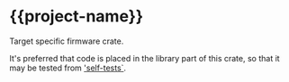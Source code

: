 # {{project-name}}

Target specific firmware crate.

It's preferred that code is placed in the library part of this crate, so that it may be tested from ['self-tests`](file://../self-tests/README.md).
